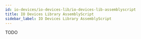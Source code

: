 ```yaml
---
id: io-devices/io-devices-lib/io-devices-lib-assemblyscript
title: IO Devices Library AssemblyScript
sidebar_label: IO Devices Library AssemblyScript
---
```


TODO
